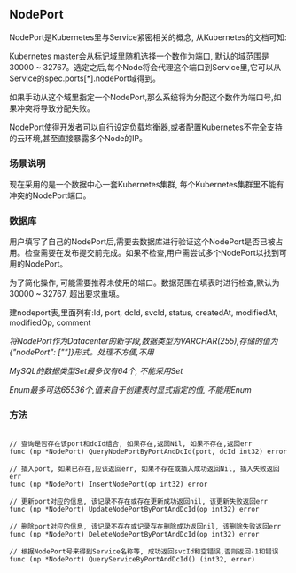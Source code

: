 NodePort
----------------

NodePort是Kubernetes里与Service紧密相关的概念, 从Kubernetes的文档可知:

Kubernetes master会从标记域里随机选择一个数作为端口, 默认的域范围是30000 ~ 32767。选定之后,每个Node将会代理这个端口到Service里,它可以从Service的spec.ports[*].nodePort域得到。

如果手动从这个域里指定一个NodePort,那么系统将为分配这个数作为端口号,如果冲突将导致分配失败。

NodePort使得开发者可以自行设定负载均衡器,或者配置Kubernetes不完全支持的云环境,甚至直接暴露多个Node的IP。


### 场景说明

现在采用的是一个数据中心一套Kubernetes集群, 每个Kubernetes集群里不能有冲突的NodePort端口。


### 数据库

用户填写了自己的NodePort后,需要去数据库进行验证这个NodePort是否已被占用。检查需要在发布提交前完成。如果不检查,用户需尝试多个NodePort以找到可用的NodePort。

为了简化操作, 可能需要推荐未使用的端口。数据范围在填表时进行检查,默认为30000 ~ 32767, 超出要求重填。

建nodeport表,里面列有:Id, port, dcId, svcId, status, createdAt, modifiedAt, modifiedOp, comment

*将NodePort作为Datacenter的新字段,数据类型为VARCHAR(255),存储的值为{"nodePort": [""]}形式。处理不方便,不用*

*MySQL的数据类型Set最多仅有64个, 不能采用Set*

*Enum最多可达65536个,值来自于创建表时显式指定的值, 不能用Enum*


### 方法

```golang

// 查询是否存在该port和dcId组合, 如果存在,返回Nil, 如果不存在,返回err
func (np *NodePort) QueryNodePortByPortAndDcId(port, dcId int32) error 

// 插入port, 如果已存在,应该返回err, 如果不存在或插入成功返回Nil, 插入失败返回err
func (np *NodePort) InsertNodePort(op int32) error 

// 更新port对应的信息, 该记录不存在或存在更新成功返回nil, 该更新失败返回err
func (np *NodePort) UpdateNodePortByPortAndDcId(op int32) error 

// 删除port对应的信息, 该记录不存在或记录存在删除成功返回nil, 该删除失败返回err
func (np *NodePort) DeleteNodePortByPortAndDcId(op int32) error 

// 根据NodePort号来得到Service名称等, 成功返回svcId和空错误,否则返回-1和错误
func (np *NodePort) QueryServiceByPortAndDcId() (int32, error) 
```